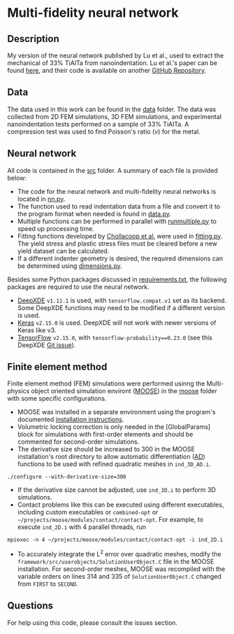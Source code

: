# Multi-fidelity neural network

## Description
My version of the neural network published by Lu et al., used to extract the mechanical of 33% TiAlTa from nanoindentation.
Lu et al.'s paper can be found [here](https://doi.org/10.1073/pnas.1922210117), and their code is available on another [GitHub Repository](https://github.com/lululxvi/deep-learning-for-indentation).

## Data
The data used in this work can be found in the [data](data) folder. The data was collected from 2D FEM simulations, 3D FEM simulations, and experimental nanoindentation tests performed on a sample of 33% TiAlTa. A compression test was used to find Poisson's ratio ($`\nu`$) for the metal.

## Neural network
All code is contained in the [src](src) folder. A summary of each file is provided below:
- The code for the neural network and multi-fidelity neural networks is located in [nn.py](src/nn.py).
- The function used to read indentation data from a file and convert it to the program format when needed is found in [data.py](src/data.py).
- Multiple functions can be performed in parallel with [runmultiple.py](src/runmultiple.py) to speed up processing time.
- Fitting functions developed by [Chollacoop et al.](https://doi.org/10.1016/S1359-6454(03)00186-1) were used in [fitting.py](src/fitting.py). The yield stress and plastic stress files must be cleared before a new yield dataset can be calculated.
- If a different indenter geometry is desired, the required dimensions can be determined using [dimensions.py](src/dimensions.py).

Besides some Python packages discussed in [requirements.txt](src/requirements.txt), the following packages are required to use the neural network.
- [DeepXDE](https://github.com/lululxvi/deepxde) `v1.11.1` is used, with `tensorflow.compat.v1` set as its backend. Some DeepXDE functions may need to be modified if a different version is used.
- [Keras](https://keras.io/) `v2.15.0` is used. DeepXDE will not work with newer versions of Keras like v3.
- [TensorFlow](https://www.tensorflow.org/) `v2.15.0`, with `tensorflow-probability==0.23.0` (see this DeepXDE [Git issue](https://github.com/lululxvi/deepxde/issues/1682)).

## Finite element method
Finite element method (FEM) simulations were performed usinng the Multi-physics object oriented simulation environt ([MOOSE](https://mooseframework.inl.gov/)) in the [moose](moose) folder with some specific configurations.
- MOOSE was installed in a separate environment using the program's documented [installation instructions](https://mooseframework.inl.gov/releases/moose/2021-09-15/getting_started/installation/). 
- Volumetric locking correction is only needed in the \[GlobalParams\] block for simulations with first-order elements and should be commented for second-order simulations.
- The derivative size should be increased to 300 in the MOOSE installation's root directory to allow automatic differentiation ([AD](https://mooseframework.inl.gov/automatic_differentiation/)) functions to be used with refined quadratic meshes in `ind_3D_AD.i`.
```
./configure --with-derivative-size=300
```
- If the derivative size cannot be adjusted, use `ind_3D.i` to perform 3D simulations. 
- Contact problems like this can be executed using different executables, including custom executables or `combined-opt` or `~/projects/moose/modules/contact/contact-opt`. For example, to execute `ind_2D.i` with 4 parallel threads, run
```
mpiexec -n 4 ~/projects/moose/modules/contact/contact-opt -i ind_2D.i
```
- To accurately integrate the $`\text{L}^2`$ error over quadratic meshes, modify the `framework/src/userobjects/SolutionUserObject.C` file in the MOOSE installation. For second-order meshes, MOOSE was recompiled with the variable orders on lines 314 and 335 of `SolutionUserObject.C` changed from `FIRST` to `SECOND`.

## Questions
For help using this code, please consult the issues section.